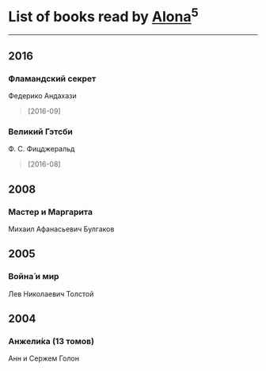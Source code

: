 # List of books read by [Alona](https://www.facebook.com/app_scoped_user_id/320700111602997/)<sup>5</sup>
---

## 2016

### Фламандский секрет
Федерико Андахази
> [2016-09] 


### Великий Гэтсби
Ф. С. Фицджеральд
> [2016-08] 



## 2008

### Мастер и Маргарита
Михаил Афанасьевич Булгаков



## 2005

### Война́ и мир
Лев Николаевич Толстой



## 2004

### Анжели́ка (13 томов)
Анн и Сержем Голон



